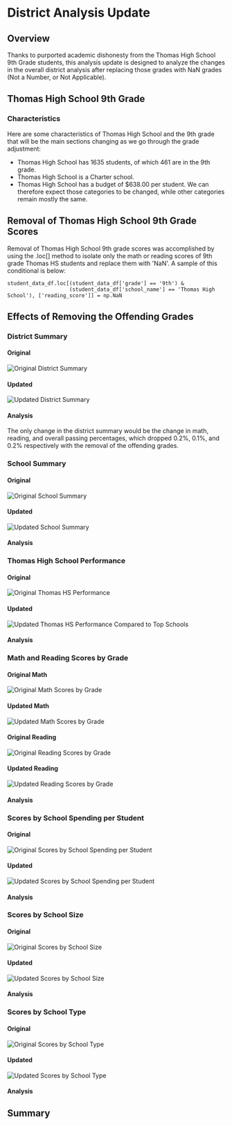 # District Analysis Update

## Overview
Thanks to purported academic dishonesty from the Thomas High School 9th Grade students, this analysis update is designed to analyze the changes in the overall district analysis after replacing those grades with NaN grades (Not a Number, or Not Applicable).

## Thomas High School 9th Grade
### Characteristics
Here are some characteristics of Thomas High School and the 9th grade that will be the main sections changing as we go through the grade adjustment:
- Thomas High School has 1635 students, of which 461 are in the 9th grade.
- Thomas High School is a Charter school.
- Thomas High School has a budget of $638.00 per student.
We can therefore expect those categories to be changed, while other categories remain mostly the same.

## Removal of Thomas High School 9th Grade Scores
Removal of Thomas High School 9th grade scores was accomplished by using the .loc[] method to isolate only the math or reading scores of 9th grade Thomas HS students and replace them with 'NaN'.  A sample of this conditional is below:
```
student_data_df.loc[(student_data_df['grade'] == '9th') &
                    (student_data_df['school_name'] == 'Thomas High School'), ['reading_score']] = np.NaN
```

## Effects of Removing the Offending Grades

### District Summary
#### Original
![Original District Summary](/Images/DistrictSummaryModule.png)
#### Updated
![Updated District Summary](/Images/DistrictSummary.png)
#### Analysis
The only change in the district summary would be the change in math, reading, and overall passing percentages, which dropped 0.2%, 0.1%, and 0.2% respectively with the removal of the offending grades.

### School Summary
#### Original
![Original School Summary](/Images/SchoolSummaryModule.png)
#### Updated
![Updated School Summary](/Images/SchoolSummary.png)
#### Analysis


### Thomas High School Performance
#### Original
![Original Thomas HS Performance](/Images/ThomasOldData.png)
#### Updated
![Updated Thomas HS Performance Compared to Top Schools](/Images/ThomasNewDataHead.png)
#### Analysis

### Math and Reading Scores by Grade
#### Original Math
![Original Math Scores by Grade](/Images/MathbyGradeModule.png)
#### Updated Math
![Updated Math Scores by Grade](/Images/MathbyGrade.png)
#### Original Reading
![Original Reading Scores by Grade](/Images/ReadingbyGradeModule.png)
#### Updated Reading
![Updated Reading Scores by Grade](/Images/ReadingbyGrade.png)
#### Analysis

### Scores by School Spending per Student
#### Original
![Original Scores by School Spending per Student](/Images/PerStudentSpendingModule.png)
#### Updated
![Updated Scores by School Spending per Student](/Images/PerStudentSpending.png)
#### Analysis

### Scores by School Size
#### Original
![Original Scores by School Size](/Images/ScoresbySizeModule.png)
#### Updated
![Updated Scores by School Size](/Images/ScoresbySize.png)
#### Analysis

### Scores by School Type
#### Original
![Original Scores by School Type](/Images/ScoresbyTypeModule.png)
#### Updated
![Updated Scores by School Type](/Images/ScoresbyType.png)
#### Analysis

## Summary
